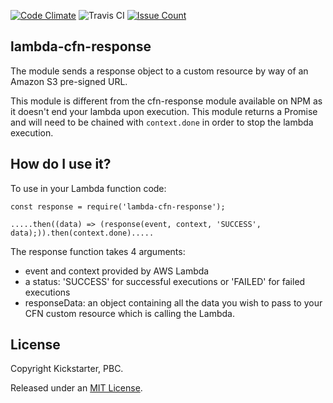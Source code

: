 [![Code Climate](https://codeclimate.com/github/natachaS/lambda-cfn-response/badges/gpa.svg)](https://codeclimate.com/github/natachaS/lambda-cfn-response) ![Travis CI](https://travis-ci.org/natachaS/lambda-cfn-response.svg?branch=master) [![Issue Count](https://codeclimate.com/github/natachaS/lambda-cfn-response/badges/issue_count.svg)](https://codeclimate.com/github/natachaS/lambda-cfn-response) 

## lambda-cfn-response

The module sends a response object to a custom resource by way of an Amazon S3 pre-signed URL.

This module is different from the cfn-response module available on NPM as it doesn't end your lambda upon execution.
This module returns a Promise and will need to be chained with ``` context.done ``` in order to stop the lambda execution.

## How do I use it?

To use in your Lambda function code:

```
const response = require('lambda-cfn-response');

.....then((data) => (response(event, context, 'SUCCESS', data);)).then(context.done).....

```
 The response function takes 4 arguments:
 - event and context provided by AWS Lambda
 - a status: 'SUCCESS' for successful executions or 'FAILED' for failed executions
 - responseData: an object containing all the data you wish to pass to your CFN custom resource which is calling the Lambda.

 ## License

Copyright Kickstarter, PBC.

Released under an [MIT License](http://opensource.org/licenses/MIT).
